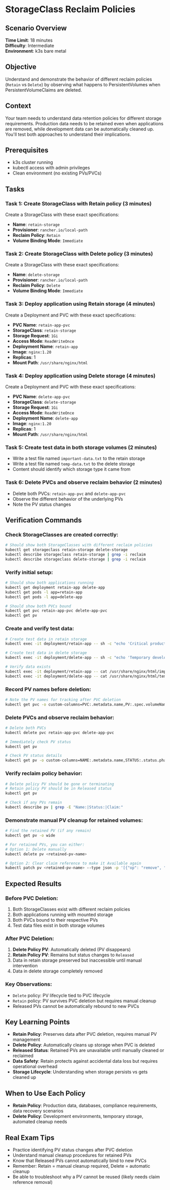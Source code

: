 # StorageClass Reclaim Policies

## Scenario Overview
**Time Limit**: 18 minutes  
**Difficulty**: Intermediate  
**Environment**: k3s bare metal

## Objective
Understand and demonstrate the behavior of different reclaim policies (`Retain` vs `Delete`) by observing what happens to PersistentVolumes when PersistentVolumeClaims are deleted.

## Context
Your team needs to understand data retention policies for different storage requirements. Production data needs to be retained even when applications are removed, while development data can be automatically cleaned up. You'll test both approaches to understand their implications.

## Prerequisites
- k3s cluster running
- kubectl access with admin privileges
- Clean environment (no existing PVs/PVCs)

## Tasks

### Task 1: Create StorageClass with Retain policy (3 minutes)
Create a StorageClass with these exact specifications:
- **Name**: `retain-storage`
- **Provisioner**: `rancher.io/local-path`
- **Reclaim Policy**: `Retain`
- **Volume Binding Mode**: `Immediate`

### Task 2: Create StorageClass with Delete policy (3 minutes)
Create a StorageClass with these exact specifications:
- **Name**: `delete-storage`
- **Provisioner**: `rancher.io/local-path`
- **Reclaim Policy**: `Delete`
- **Volume Binding Mode**: `Immediate`

### Task 3: Deploy application using Retain storage (4 minutes)
Create a Deployment and PVC with these exact specifications:
- **PVC Name**: `retain-app-pvc`
- **StorageClass**: `retain-storage`
- **Storage Request**: `1Gi`
- **Access Mode**: `ReadWriteOnce`
- **Deployment Name**: `retain-app`
- **Image**: `nginx:1.20`
- **Replicas**: 1
- **Mount Path**: `/usr/share/nginx/html`

### Task 4: Deploy application using Delete storage (4 minutes)
Create a Deployment and PVC with these exact specifications:
- **PVC Name**: `delete-app-pvc`
- **StorageClass**: `delete-storage`
- **Storage Request**: `1Gi`
- **Access Mode**: `ReadWriteOnce`
- **Deployment Name**: `delete-app`
- **Image**: `nginx:1.20`
- **Replicas**: 1
- **Mount Path**: `/usr/share/nginx/html`

### Task 5: Create test data in both storage volumes (2 minutes)
- Write a test file named `important-data.txt` to the retain storage
- Write a test file named `temp-data.txt` to the delete storage
- Content should identify which storage type it came from

### Task 6: Delete PVCs and observe reclaim behavior (2 minutes)
- Delete both PVCs: `retain-app-pvc` and `delete-app-pvc`
- Observe the different behavior of the underlying PVs
- Note the PV status changes

## Verification Commands

### Check StorageClasses are created correctly:
```bash
# Should show both StorageClasses with different reclaim policies
kubectl get storageclass retain-storage delete-storage
kubectl describe storageclass retain-storage | grep -i reclaim
kubectl describe storageclass delete-storage | grep -i reclaim
```

### Verify initial setup:
```bash
# Should show both applications running
kubectl get deployment retain-app delete-app
kubectl get pods -l app=retain-app
kubectl get pods -l app=delete-app

# Should show both PVCs bound
kubectl get pvc retain-app-pvc delete-app-pvc
kubectl get pv
```

### Create and verify test data:
```bash
# Create test data in retain storage
kubectl exec -it deployment/retain-app -- sh -c "echo 'Critical production data - DO NOT DELETE' > /usr/share/nginx/html/important-data.txt"

# Create test data in delete storage  
kubectl exec -it deployment/delete-app -- sh -c "echo 'Temporary development data - can be deleted' > /usr/share/nginx/html/temp-data.txt"

# Verify data exists
kubectl exec -it deployment/retain-app -- cat /usr/share/nginx/html/important-data.txt
kubectl exec -it deployment/delete-app -- cat /usr/share/nginx/html/temp-data.txt
```

### Record PV names before deletion:
```bash
# Note the PV names for tracking after PVC deletion
kubectl get pvc -o custom-columns=PVC:.metadata.name,PV:.spec.volumeName,STORAGECLASS:.spec.storageClassName
```

### Delete PVCs and observe reclaim behavior:
```bash
# Delete both PVCs
kubectl delete pvc retain-app-pvc delete-app-pvc

# Immediately check PV status
kubectl get pv

# Check PV status details
kubectl get pv -o custom-columns=NAME:.metadata.name,STATUS:.status.phase,RECLAIM:.spec.persistentVolumeReclaimPolicy,CLAIM:.spec.claimRef.name
```

### Verify reclaim policy behavior:
```bash
# Delete policy PV should be gone or terminating
# Retain policy PV should be in Released status
kubectl get pv

# Check if any PVs remain
kubectl describe pv | grep -E "Name:|Status:|Claim:"
```

### Demonstrate manual PV cleanup for retained volumes:
```bash
# Find the retained PV (if any remain)
kubectl get pv -o wide

# For retained PVs, you can either:
# Option 1: Delete manually
kubectl delete pv <retained-pv-name>

# Option 2: Clear claim reference to make it Available again
kubectl patch pv <retained-pv-name> --type json -p '[{"op": "remove", "path": "/spec/claimRef"}]'
```

## Expected Results

### Before PVC Deletion:
1. Both StorageClasses exist with different reclaim policies
2. Both applications running with mounted storage
3. Both PVCs bound to their respective PVs
4. Test data files exist in both storage volumes

### After PVC Deletion:
1. **Delete Policy PV**: Automatically deleted (PV disappears)
2. **Retain Policy PV**: Remains but status changes to `Released`
3. Data in retain storage preserved but inaccessible until manual intervention
4. Data in delete storage completely removed

### Key Observations:
- `Delete` policy: PV lifecycle tied to PVC lifecycle
- `Retain` policy: PV survives PVC deletion but requires manual cleanup
- Released PVs cannot be automatically rebound to new PVCs

## Key Learning Points
- **Retain Policy**: Preserves data after PVC deletion, requires manual PV management
- **Delete Policy**: Automatically cleans up storage when PVC is deleted
- **Released Status**: Retained PVs are unavailable until manually cleaned or reclaimed
- **Data Safety**: Retain protects against accidental data loss but requires operational overhead
- **Storage Lifecycle**: Understanding when storage persists vs gets cleaned up

## When to Use Each Policy
- **Retain Policy**: Production data, databases, compliance requirements, data recovery scenarios
- **Delete Policy**: Development environments, temporary storage, automated cleanup needs

## Real Exam Tips
- Practice identifying PV status changes after PVC deletion
- Understand manual cleanup procedures for retained PVs
- Know that Released PVs cannot automatically bind to new PVCs
- Remember: Retain = manual cleanup required, Delete = automatic cleanup
- Be able to troubleshoot why a PV cannot be reused (likely needs claim reference removal)
